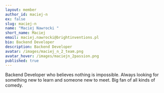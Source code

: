 ```yaml
---
layout: member
author_id: maciej-n
ex: false
slug: maciej-n
name: "Maciej Nawrocki "
short_name: Maciej
email: maciej.nawrocki@brightinventions.pl
bio: Backend Developer
description: Backend Developer
avatar: /images/maciej_n_2_team.png
avatar_hover: /images/maciejn_2passion.png
published: true
---
```

Backend Developer who believes nothing is impossible. Always looking for something new to learn and someone new to meet. Big fan of all kinds of comedy.
